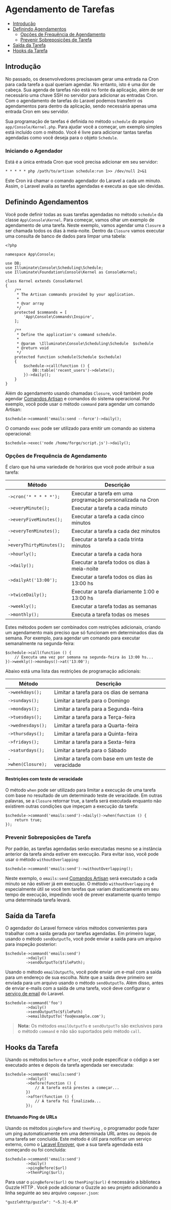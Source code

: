 # Agendamento de Tarefas

- [Introdução](#introduction)
- [Definindo Agendamentos](#defining-schedules)
    - [Opções de Frequência de Agendamento](#schedule-frequency-options)
    - [Prevenir Sobreposições de Tarefa](#preventing-task-overlaps)
- [Saída da Tarefa](#task-output)
- [Hooks da Tarefa](#task-hooks)

<a name="introduction"></a>
## Introdução

No passado, os desenvolvedores precisavam gerar uma entrada na Cron para cada tarefa a qual queriam agendar. No entanto, isto é uma dor de cabeça. Sua agenda de tarefas não está no fonte da aplicação, além de ser necessário uma chave SSH no servidor para adicionar as entradas Cron. Com o agendamento de tarefas do Laravel podemos transferir os agendamentos para dentro da aplicação, sendo necessária apenas uma entrada Cron em seu servidor. 

Sua programação de tarefas é definida no método `schedule` do arquivo `app/Console/Kernel.php`. Para ajudar você a começar, um exemplo simples está incluído com o método. Você é livre para adicionar tantas tarefas agendadas como você deseja para o objeto `Schedule`.

### Iniciando o Agendador

Está é a única entrada Cron que você precisa adicionar em seu servidor:

    * * * * * php /path/to/artisan schedule:run 1>> /dev/null 2>&1

Este Cron irá chamar o comando agendador do Laravel a cada um minuto. Assim, o Laravel avalia as tarefas agendadas e executa as que são devidas.

<a name="defining-schedules"></a>
## Definindo Agendamentos

Você pode definir todas as suas tarefas agendadas no método `schedule` da classe `App\Console\Kernel`. Para começar, vamos olhar um exemplo de agendamento de uma tarefa. Neste exemplo, vamos agendar uma `Closure` a ser chamada todos os dias à meia-noite. Dentro da `Closure` vamos executar uma consulta de banco de dados para limpar uma tabela:

    <?php

    namespace App\Console;

    use DB;
    use Illuminate\Console\Scheduling\Schedule;
    use Illuminate\Foundation\Console\Kernel as ConsoleKernel;

    class Kernel extends ConsoleKernel
    {
        /**
         * The Artisan commands provided by your application.
         *
         * @var array
         */
        protected $commands = [
            'App\Console\Commands\Inspire',
        ];

        /**
         * Define the application's command schedule.
         *
         * @param  \Illuminate\Console\Scheduling\Schedule  $schedule
         * @return void
         */
        protected function schedule(Schedule $schedule)
        {
            $schedule->call(function () {
                DB::table('recent_users')->delete();
            })->daily();
        }
    }

Além do agendamento usando chamadas `Closure`, você também pode agendar [Comandos Artisan](/docs/{{version}}/artisan)  e comandos do sistema operacional. Por exemplo, você pode usar o método `command` para agendar um comando Artisan:

    $schedule->command('emails:send --force')->daily();

O comando `exec` pode ser utilizado para emitir um comando ao sistema operacional:

    $schedule->exec('node /home/forge/script.js')->daily();

<a name="schedule-frequency-options"></a>
### Opções de Frequência de Agendamento

É claro que há uma variedade de horários que você pode atribuir a sua tarefa:

Método  | Descrição
------------- | -------------
`->cron('* * * * *');`  |  Executar a tarefa em uma programação personalizada na Cron
`->everyMinute();`  |  Executar a tarefa a cada minuto
`->everyFiveMinutes();`  |  Executar a tarefa a cada cinco minutos
`->everyTenMinutes();`  |  Executar a tarefa a cada dez minutos
`->everyThirtyMinutes();`  |  Executar a tarefa a cada trinta minutos
`->hourly();`  |  Executar a tarefa a cada hora
`->daily();`  |  Executar a tarefa todos os dias à meia-noite
`->dailyAt('13:00');`  |  Executar a tarefa todos os dias às 13:00 hs
`->twiceDaily();`  |  Executar a tarefa diariamente 1:00 e 13:00 hs
`->weekly();`  |  Executar a tarefa todas as semanas
`->monthly();`  |  Executa a tarefa todas os meses

Estes métodos podem ser combinados com restrições adicionais, criando um agendamento mais preciso que só funcionam em determinados dias da semana. Por exemplo, para agendar um comando para executar semanalmente na segunda-feira:

    $schedule->call(function () {
        // Executa uma vez por semana na segunda-feira às 13:00 hs...
    })->weekly()->mondays()->at('13:00');

Abaixo está uma lista das restrições de programação adicionais:

Método  | Descrição
------------- | -------------
`->weekdays();`  |  Limitar a tarefa para os dias de semana
`->sundays();`  |  Limitar a tarefa para o Domingo
`->mondays();`  |  Limitar a tarefa para a Segunda-feira
`->tuesdays();`  |  Limitar a tarefa para a Terça-feira
`->wednesdays();`  |  Limitar a tarefa para a Quarta-feira
`->thursdays();`  |  Limitar a tarefa para a Quinta-feira
`->fridays();`  |  Limitar a tarefa para a Sexta-feira
`->saturdays();`  |  Limitar a tarefa para o Sábado
`->when(Closure);`  |  Limitar a tarefa com base em um teste de veracidade

#### Restrições com teste de veracidade

O método `when` pode ser utilizado para limitar a execução de uma tarefa com base no resultado de um determinado teste de veracidade. Em outras palavras, se a `Closure` retornar true, a tarefa será executada enquanto não existirem outras condições que impeçam a execução da tarefa:

    $schedule->command('emails:send')->daily()->when(function () {
        return true;
    });

<a name="preventing-task-overlaps"></a>
### Prevenir Sobreposições de Tarefa

Por padrão, as tarefas agendadas serão executadas mesmo se a instância anterior da tarefa ainda estiver em execução. Para evitar isso, você pode usar o método `withoutOverlapping`:

    $schedule->command('emails:send')->withoutOverlapping();

Neste exemplo, o `emails:send` [Comandos Artisan](/docs/{{version}}/artisan) será executado a cada minuto se não estiver já em execução. O método `withoutOverlapping` é especialmente útil se você tem tarefas que variam drasticamente em seu tempo de execução, impedindo você de prever exatamente quanto tempo uma determinada tarefa levará.

<a name="task-output"></a>
## Saída da Tarefa

O agendador do Laravel fornece vários métodos convenientes para trabalhar com a saída gerada por tarefas agendadas. Em primeiro lugar, usando o método `sendOutputTo`, você pode enviar a saída para um arquivo para inspeção posterior:

    $schedule->command('emails:send')
             ->daily()
             ->sendOutputTo($filePath);

Usando o método `emailOutputTo`, você pode enviar um e-mail com a saída para um endereço de sua escolha. Note que a saída deve primeiro ser enviada para um arquivo usando o método `sendOutputTo`. Além disso, antes de enviar e-mails com a saída de uma tarefa, você deve configurar o [serviço de email](/docs/{{version}}/mail)  do Laravel. 

    $schedule->command('foo')
             ->daily()
             ->sendOutputTo($filePath)
             ->emailOutputTo('foo@example.com');

> **Nota:** Os métodos `emailOutputTo` e `sendOutputTo` são exclusivos para o  método `command` e não são suportados pelo método `call`.

<a name="task-hooks"></a>
## Hooks da Tarefa

Usando os métodos `before` e `after`, você pode especificar o código a ser executado antes e depois da tarefa agendada ser executada:

    $schedule->command('emails:send')
             ->daily()
             ->before(function () {
                 // A tarefa está prestes a começar...
             })
             ->after(function () {
                 // A tarefa foi finalizada...
             });

#### Efetuando Ping de URLs

Usando os métodos `pingBefore` and `thenPing` , o programador pode fazer um ping automaticamente em uma determinada URL antes ou depois de uma tarefa ser concluída. Este método é útil para notificar um serviço externo, como o [Laravel Envoyer](https://envoyer.io), que a sua tarefa agendada está começando ou foi concluída:

    $schedule->command('emails:send')
             ->daily()
             ->pingBefore($url)
             ->thenPing($url);

Para usar o `pingBefore($url)` ou `thenPing($url)` é necessário a biblioteca Guzzle HTTP . Você pode adicionar o Guzzle ao seu projeto adicionando a linha seguinte ao seu arquivo `composer.json`:

    "guzzlehttp/guzzle": "~5.3|~6.0"
